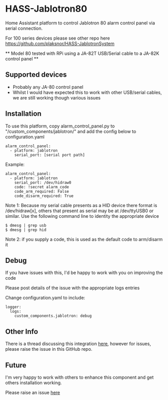 # HASS-Jablotron80

Home Assistant platform to control Jablotron 80 alarm control panel via serial connection.

For 100 series devices please see other repo here https://github.com/plaksnor/HASS-JablotronSystem

** Model 80 tested with RPi using a JA-82T USB/Serial cable to a JA-82K control panel **

## Supported devices
- Probably any JA-80 control panel
- Whilst I would have expected this to work with other USB/serial cables, we are still working though various issues

## Installation
To use this platform, copy alarm_control_panel.py to "<home assistant config dir>/custom_components/jablotron/" and add the config below to configuration.yaml

```
alarm_control_panel:
  - platform: jablotron
    serial_port: [serial port path]    
```

Example:
```
alarm_control_panel:
  - platform: jablotron
    serial_port: /dev/hidraw0     
    code: !secret alarm_code
    code_arm_required: False
    code_disarm_required: True
```

Note 1: Because my serial cable presents as a HID device there format is /dev/hidraw[x], others that present as serial may be at /dev/ttyUSB0 or similar. Use the following command line to identity the appropriate device

```
$ dmesg | grep usb
$ dmesg | grep hid
```


Note 2: if you supply a code, this is used as the default code to arm/disarm it

## Debug

If you have issues with this, I'd be happy to work with you on improving the code

Please post details of the issue with the appropriate logs entries

Change configuration.yaml to include:

```
logger:
  logs:
    custom_components.jablotron: debug
```

## Other Info

There is a thread discussing this integration [here](https://community.home-assistant.io/t/jablotron-ja-80-series-and-ja-100-series-alarm-integration/113315/3), however for issues, please raise the issue in this GitHub repo. 

## Future

I'm very happy to work with others to enhance this component and get others installation working.

Please raise an issue [here](https://github.com/mattsaxon/HASS-Jablotron80/issues)  
